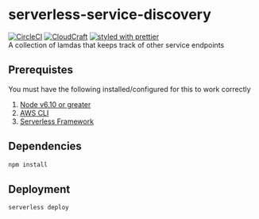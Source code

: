 # serverless-service-discovery
[![CircleCI](https://circleci.com/gh/austin1237/serverless-service-discovery.svg?style=svg)](https://circleci.com/gh/austin1237/serverless-service-discovery)
[![CloudCraft](https://img.shields.io/badge/cloudcraft.co-aws--diagram-orange.svg)](https://cloudcraft.co/view/1457cedd-7710-4745-b8f1-22c9327945cc?key=zFDb4tx2qnWGt303D69p8Q)
[![styled with prettier](https://img.shields.io/badge/styled_with-prettier-ff69b4.svg)](https://github.com/prettier/prettier)<br />
A collection of lamdas that keeps track of other service endpoints<br />



## Prerequistes
You must have the following installed/configured for this to work correctly<br />
1. [Node v6.10 or greater](https://github.com/creationix/nvm)
2. [AWS CLI](https://github.com/aws/aws-cli)
3. [Serverless Framework](https://github.com/serverless/serverless)

## Dependencies
```bash
npm install
```

## Deployment
```bash
serverless deploy
```